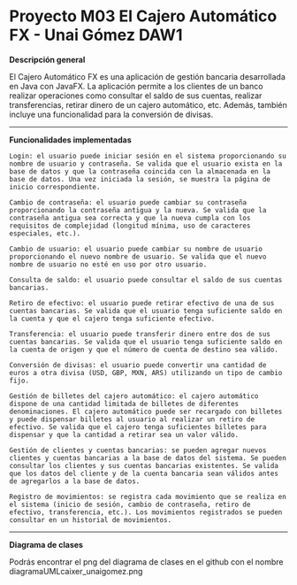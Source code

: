 # Proyecto M03 El Cajero Automático FX - Unai Gómez DAW1

**Descripción general**

El Cajero Automático FX es una aplicación de gestión bancaria desarrollada en Java con JavaFX. La aplicación permite a los clientes de un banco realizar operaciones como consultar el saldo de sus cuentas, realizar transferencias, retirar dinero de un cajero automático, etc. Además, también incluye una funcionalidad para la conversión de divisas. 

---------------------------------------------

**Funcionalidades implementadas**

    Login: el usuario puede iniciar sesión en el sistema proporcionando su nombre de usuario y contraseña. Se valida que el usuario exista en la base de datos y que la contraseña coincida con la almacenada en la base de datos. Una vez iniciada la sesión, se muestra la página de inicio correspondiente.

    Cambio de contraseña: el usuario puede cambiar su contraseña proporcionando la contraseña antigua y la nueva. Se valida que la contraseña antigua sea correcta y que la nueva cumpla con los requisitos de complejidad (longitud mínima, uso de caracteres especiales, etc.).

    Cambio de usuario: el usuario puede cambiar su nombre de usuario proporcionando el nuevo nombre de usuario. Se valida que el nuevo nombre de usuario no esté en uso por otro usuario.

    Consulta de saldo: el usuario puede consultar el saldo de sus cuentas bancarias.

    Retiro de efectivo: el usuario puede retirar efectivo de una de sus cuentas bancarias. Se valida que el usuario tenga suficiente saldo en la cuenta y que el cajero tenga suficiente efectivo.

    Transferencia: el usuario puede transferir dinero entre dos de sus cuentas bancarias. Se valida que el usuario tenga suficiente saldo en la cuenta de origen y que el número de cuenta de destino sea válido.

    Conversión de divisas: el usuario puede convertir una cantidad de euros a otra divisa (USD, GBP, MXN, ARS) utilizando un tipo de cambio fijo.

    Gestión de billetes del cajero automático: el cajero automático dispone de una cantidad limitada de billetes de diferentes denominaciones. El cajero automático puede ser recargado con billetes y puede dispensar billetes al usuario al realizar un retiro de efectivo. Se valida que el cajero tenga suficientes billetes para dispensar y que la cantidad a retirar sea un valor válido.

    Gestión de clientes y cuentas bancarias: se pueden agregar nuevos clientes y cuentas bancarias a la base de datos del sistema. Se pueden consultar los clientes y sus cuentas bancarias existentes. Se valida que los datos del cliente y de la cuenta bancaria sean válidos antes de agregarlos a la base de datos.

    Registro de movimientos: se registra cada movimiento que se realiza en el sistema (inicio de sesión, cambio de contraseña, retiro de efectivo, transferencia, etc.). Los movimientos registrados se pueden consultar en un historial de movimientos.
    
---------------------------------------------

**Diagrama de clases**

Podrás encontrar el png del diagrama de clases en el github con el nombre diagramaUMLcaixer_unaigomez.png
    
    
    
